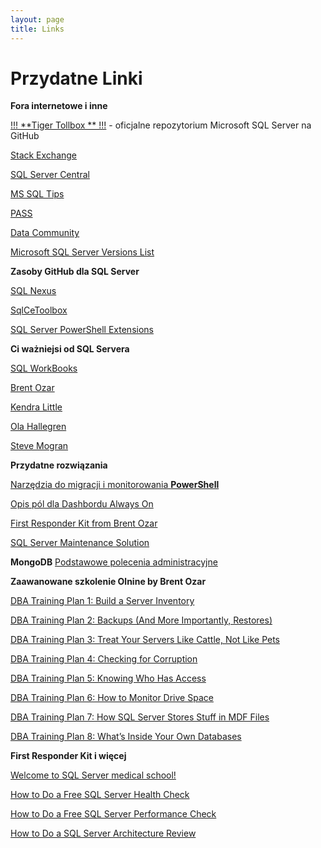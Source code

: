 ```yaml
---
layout: page
title: Links
---
```

# [](#header-1)Przydatne Linki

**Fora internetowe i inne**

[!!! **Tiger Tollbox ** !!!](https://github.com/Microsoft/tigertoolbox) - oficjalne repozytorium Microsoft SQL Server na GitHub

[Stack Exchange](https://dba.stackexchange.com/)

[SQL Server Central](https://www.sqlservercentral.com/)

[MS SQL Tips](https://www.mssqltips.com/sql-server-dba-resources/)

[PASS](https://www.pass.org/)

[Data Community](http://datacommunity.pl/)

[Microsoft SQL Server Versions List](http://sqlserverbuilds.blogspot.com/)

**Zasoby GitHub dla SQL Server**

[SQL Nexus](https://github.com/Microsoft/SqlNexus)

[SqlCeToolbox](https://github.com/ErikEJ/SqlCeToolbox)

[SQL Server PowerShell Extensions](https://github.com/MikeShepard/SQLPSX/)



**Ci ważniejsi od SQL Servera**

[SQL WorkBooks](https://sqlworkbooks.com)

[Brent Ozar](https://www.brentozar.com/)

[Kendra Little](https://littlekendra.com/)

[Ola Hallegren](https://ola.hallengren.com)

[Steve Mogran](https://seniordba.wordpress.com/)


**Przydatne rozwiązania**

[Narzędzia do migracji i monitorowania **PowerShell**](https://dbatools.io)

[Opis pól dla Dashbordu Always On](https://docs.microsoft.com/en-us/sql/database-engine/availability-groups/windows/use-the-always-on-dashboard-sql-server-management-studio?view=sql-server-2017)

[First Responder Kit from Brent Ozar](https://github.com/BrentOzarULTD/SQL-Server-First-Responder-Kit/tree/master)

[SQL Server Maintenance Solution](https://github.com/olahallengren/sql-server-maintenance-solution )


**MongoDB**
[Podstawowe polecenia administracyjne](_pages/mongodb)

**Zaawanowane szkolenie Olnine by Brent Ozar**

[DBA Training Plan 1: Build a Server Inventory](https://www.brentozar.com/archive/2019/07/dba-training-plan-1-build-a-server-inventory/)

[DBA Training Plan 2: Backups (And More Importantly, Restores)](https://www.brentozar.com/archive/2019/07/dba-training-plan-2-backups-and-more-importantly-restores/)

[DBA Training Plan 3: Treat Your Servers Like Cattle, Not Like Pets](https://www.brentozar.com/archive/2019/07/dba-training-plan-3-automating-restores/ )

[DBA Training Plan 4: Checking for Corruption](https://www.brentozar.com/archive/2019/07/dba-training-plan-4-checking-for-corruption/)

[DBA Training Plan 5: Knowing Who Has Access](https://www.brentozar.com/archive/2019/07/dba-training-plan-5-knowing-who-has-access/)

[DBA Training Plan 6: How to Monitor Drive Space](https://www.brentozar.com/archive/2019/07/dba-training-plan-6-how-to-monitor-drive-space/)

[DBA Training Plan 7: How SQL Server Stores Stuff in MDF Files](https://www.brentozar.com/archive/2019/07/dba-training-plan-7-how-sql-server-stores-stuff-in-mdf-files/)

[DBA Training Plan 8: What’s Inside Your Own Databases](https://www.brentozar.com/archive/2019/08/dba-training-plan-8-whats-inside-your-own-databases/)


**First Responder Kit i więcej**


[Welcome to SQL Server medical school!](https://www.brentozar.com/thanks/welcome-sql-server-medical-school/)

[How to Do a Free SQL Server Health Check](https://www.brentozar.com/archive/2017/10/free-sql-server-health-check/)

[How to Do a Free SQL Server Performance Check](https://www.brentozar.com/archive/2017/10/free-sql-server-performance-check/)

[How to Do a SQL Server Architecture Review](https://www.brentozar.com/archive/2017/10/sql-server-architecture-review/)

